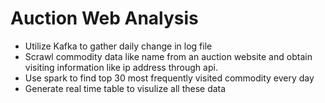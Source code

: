 # Auction Web Analysis
* Utilize Kafka to gather daily change in log file
* Scrawl commodity data like name from an auction website and obtain visiting information like ip address through api.
* Use spark to find top 30 most frequently visited commodity every day
* Generate real time table to visulize all these data 
